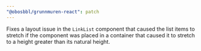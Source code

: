 ```yaml
---
"@obosbbl/grunnmuren-react": patch
---
```


Fixes a layout issue in the `LinkList` component that caused the list items to stretch if the component was placed in a container that caused it to stretch to a height greater than its natural height.

